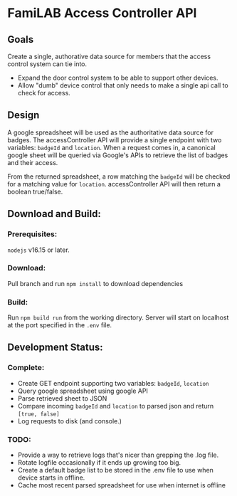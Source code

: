 FamiLAB Access Controller API
====================================

## Goals
Create a single, authorative data source for members that the access control system can tie into.
* Expand the door control system to be able to support other devices.
* Allow "dumb" device control that only needs to make a single api call to check for access.

## Design
A google spreadsheet will be used as the authoritative data source for badges.
The accessController API will provide a single endpoint with two variables: `badgeId` and `location`. When a request comes in, a canonical google sheet will be queried via Google's APIs to retrieve the list of badges and their access.

From the returned spreadsheet, a row matching the `badgeId` will be checked for a matching value for `location`. accessController API will then return a boolean true/false.

## Download and Build:
### Prerequisites:
`nodejs` v16.15 or later.
### Download:
Pull branch and run `npm install` to download dependencies
### Build:
Run `npm build run` from the working directory. Server will start on localhost at the port specified in the `.env` file.

## Development Status:
### Complete:
* Create GET endpoint supporting two variables: `badgeId`, `location`
* Query google spreadsheet using google API
* Parse retrieved sheet to JSON
* Compare incoming `badgeId` and `location` to parsed json and return `[true, false]`
* Log requests to disk (and console.)
### TODO:
* Provide a way to retrieve logs that's nicer than grepping the .log file.
* Rotate logfile occasionally if it ends up growing too big.
* Create a default badge list to be stored in the .env file to use when device starts in offline.
* Cache most recent parsed spreadsheet for use when internet is offline
